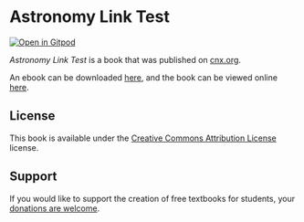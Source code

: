# Astronomy Link Test

[![Open in Gitpod](https://gitpod.io/button/open-in-gitpod.svg)](https://gitpod.io/from-referrer/)

_Astronomy Link Test_ is a book that was published on [cnx.org](https://cnx.org/).

An ebook can be downloaded [here](https://github.com/cnx-user-books/cnxbook-astronomy/releases/latest), and the book can be viewed online [here](https://github.com/cnx-user-books/cnxbook-astronomy/releases/latest).

## License
This book is available under the [Creative Commons Attribution License](./LICENSE) license.

## Support
If you would like to support the creation of free textbooks for students, your [donations are welcome](https://riceconnect.rice.edu/donation/support-openstax-banner).
